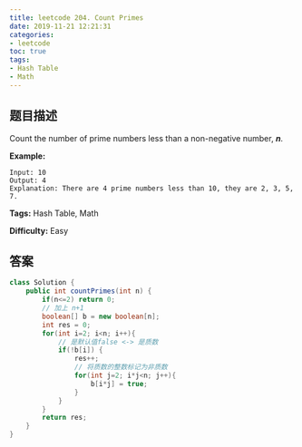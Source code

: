 ```yaml
---
title: leetcode 204. Count Primes
date: 2019-11-21 12:21:31
categories:
- leetcode
toc: true
tags:
- Hash Table
- Math
---
```

## 题目描述
Count the number of prime numbers less than a non-negative number, **_n_**.

**Example:**
        
    Input: 10
    Output: 4
    Explanation: There are 4 prime numbers less than 10, they are 2, 3, 5, 7.
    


**Tags:** Hash Table, Math

**Difficulty:** Easy
## 答案
<!--more-->
```java
class Solution {
    public int countPrimes(int n) {
        if(n<=2) return 0;
        // 加上 n+1
        boolean[] b = new boolean[n];
        int res = 0;
        for(int i=2; i<n; i++){
            // 是默认值false <-> 是质数
            if(!b[i]) {
                res++;
                // 将质数的整数标记为非质数
                for(int j=2; i*j<n; j++){
                    b[i*j] = true;
                }
            }
        }
        return res;
    }
}
```

